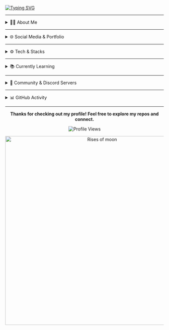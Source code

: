 [![Typing SVG](https://readme-typing-svg.herokuapp.com/?color=00FFAA&size=35&center=true&vCenter=true&width=1000&lines=Welcome,+I'm+Ryan+Rodrigues;Software+Developer;Learning+and+Building;Passionate+About+Technology)](https://git.io/typing-svg)

---

<details>
  <summary>👨‍💻 About Me</summary>
  <div align="center">

I'm a **Software Developer** passionate about technology and continuous learning.  
I enjoy working on projects that challenge me and help me grow as a developer.  

**Areas of Interest:** Web Development, Automation, Discord Bots, Data Analysis  
**Currently Working On:** Backend development, learning new frameworks and tools  
**Background:** Self-taught developer with a focus on practical learning and real projects  

  </div>
</details>

---

<details>
  <summary>🌐 Social Media & Portfolio</summary>
  <div align="center">

### Social Media
<a href="mailto:yryurodriguess@gmail.com"><img src="https://img.shields.io/badge/Gmail-000000?style=for-the-badge&logo=gmail&logoColor=00FFAA"></a>
<a href="https://www.linkedin.com/in/ryan-rodrigues-592a27313"><img src="https://img.shields.io/badge/-LinkedIn-000000?style=for-the-badge&logo=linkedin&logoColor=00FFAA"></a>
<a href="https://instagram.com/ryan.ditko"><img src="https://img.shields.io/badge/Instagram-000000?style=for-the-badge&logo=instagram&logoColor=00FFAA"></a>
<a href="https://discord.gg/eWkcKYKCc4"><img src="https://img.shields.io/badge/Discord-000000?style=for-the-badge&logo=discord&logoColor=00FFAA"></a>
<a href="https://www.youtube.com/@Ryanditko"><img src="https://img.shields.io/badge/YouTube-000000?style=for-the-badge&logo=youtube&logoColor=00FFAA"></a>
<a href="https://github.com/Ryanditko"><img src="https://img.shields.io/badge/GitHub-000000?style=for-the-badge&logo=github&logoColor=00FFAA"></a>

### Portfolio
<a href="https://ryandev-dun.vercel.app"><img src="https://img.shields.io/badge/portfolio-000000?style=for-the-badge&logo=vercel&logoColor=00FFAA"></a>

  </div>
</details>

---

<details>
  <summary>⚙️ Tech & Stacks</summary>
  <div align="center">

### Programming Languages
![Python](https://img.shields.io/badge/Python-000000?style=for-the-badge&logo=python&logoColor=00FFAA)
![JavaScript](https://img.shields.io/badge/JavaScript-000000?style=for-the-badge&logo=javascript&logoColor=00FFAA)
![SQL](https://img.shields.io/badge/SQL-000000?style=for-the-badge&logo=postgresql&logoColor=00FFAA)

### Frontend
![HTML5](https://img.shields.io/badge/HTML5-000000?style=for-the-badge&logo=html5&logoColor=00FFAA)
![CSS3](https://img.shields.io/badge/CSS3-000000?style=for-the-badge&logo=css3&logoColor=00FFAA)
![Bootstrap](https://img.shields.io/badge/Bootstrap-000000?style=for-the-badge&logo=bootstrap&logoColor=00FFAA)

### Backend & Tools
![Node.js](https://img.shields.io/badge/Node.js-000000?style=for-the-badge&logo=node.js&logoColor=00FFAA)
![API REST](https://img.shields.io/badge/API_REST-000000?style=for-the-badge&logo=postman&logoColor=00FFAA)
![DAX](https://img.shields.io/badge/DAX-000000?style=for-the-badge&logo=microsoftexcel&logoColor=00FFAA)

### Development Tools
![Git](https://img.shields.io/badge/Git-000000?style=for-the-badge&logo=git&logoColor=00FFAA)
![GitHub](https://img.shields.io/badge/GitHub-000000?style=for-the-badge&logo=github&logoColor=00FFAA)
![AWS](https://img.shields.io/badge/AWS-000000?style=for-the-badge&logo=amazonwebservices&logoColor=00FFAA)

### Bots
![Discord.js](https://img.shields.io/badge/Discord.js-000000?style=for-the-badge&logo=discord&logoColor=00FFAA)
![Discord.py](https://img.shields.io/badge/Discord.py-000000?style=for-the-badge&logo=discord&logoColor=00FFAA)

### Data Analysis & BI
![Excel](https://img.shields.io/badge/Microsoft_Excel-000000?style=for-the-badge&logo=microsoftexcel&logoColor=00FFAA)
![Google Sheets](https://img.shields.io/badge/Google%20Sheets-000000?style=for-the-badge&logo=google-sheets&logoColor=00FFAA)
![Power BI](https://img.shields.io/badge/Power%20BI-000000?style=for-the-badge&logo=powerbi&logoColor=00FFAA)
![Jupyter](https://img.shields.io/badge/Jupyter-000000?style=for-the-badge&logo=jupyter&logoColor=00FFAA)
![Kaggle](https://img.shields.io/badge/Kaggle-000000?style=for-the-badge&logo=kaggle&logoColor=00FFAA)

### CRM
![Salesforce](https://img.shields.io/badge/Salesforce-000000?style=for-the-badge&logo=salesforce&logoColor=00FFAA)
![Genesys Cloud](https://img.shields.io/badge/Genesys%20Cloud-000000?style=for-the-badge&logo=cloud&logoColor=00FFAA)

  </div>
</details>

---

<details>
  <summary>📚 Currently Learning</summary>
  <div align="center">

![Docker](https://img.shields.io/badge/Docker-000000?style=for-the-badge&logo=docker&logoColor=00FFAA)
![Go](https://img.shields.io/badge/Go-000000?style=for-the-badge&logo=go&logoColor=00FFAA)
![Kotlin](https://img.shields.io/badge/Kotlin-000000?style=for-the-badge&logo=kotlin&logoColor=00FFAA)
![Express.js](https://img.shields.io/badge/Express.js-000000?style=for-the-badge&logo=express&logoColor=00FFAA)
![TypeScript](https://img.shields.io/badge/TypeScript-000000?style=for-the-badge&logo=typescript&logoColor=00FFAA)
![TailwindCSS](https://img.shields.io/badge/Tailwind_CSS-000000?style=for-the-badge&logo=tailwind-css&logoColor=00FFAA)
![React](https://img.shields.io/badge/React-000000?style=for-the-badge&logo=react&logoColor=00FFAA)

  </div>
</details>

---

<details>
  <summary>💬 Community & Discord Servers</summary>
  <div align="center">

<a href="https://discord.gg/gibrasil"><img src="https://cardzera.audibert.dev/api/748720691645251716?backgroundColor=000000&buttonColor=00FFAA&buttonTextColor=000000&infoColor=ffffff&nameColor=00FFAA&borderRadius=10&titleLen=24&elipsis=false" alt="GI Brasil"/></a>
<a href="https://discord.gg/voidrequiem"><img src="https://cardzera.audibert.dev/api/996403908530405406?backgroundColor=000000&buttonColor=00FFAA&buttonTextColor=000000&infoColor=ffffff&nameColor=00FFAA&borderRadius=10&titleLen=24&elipsis=false" alt="Opera Epiclese"/></a>

  </div>
</details>

---

<details>
  <summary>📊 GitHub Activity</summary>
  <div align="center">

<table>
<tr>
<td><img width="400px" src="https://github-readme-stats.vercel.app/api?username=Ryanditko&show_icons=true&count_private=true&hide_border=true&title_color=00FFAA&icon_color=00FFAA&text_color=00FFAA&bg_color=000000"/></td>
<td><img width="400px" src="https://github-readme-stats.vercel.app/api/top-langs/?username=Ryanditko&layout=compact&hide_border=true&title_color=00FFAA&text_color=00FFAA&bg_color=000000"/></td>
</tr>
</table>

<img width="100%" src="https://github-readme-activity-graph.vercel.app/graph?username=Ryanditko&bg_color=000000&color=00FFAA&line=00FFAA&point=00FFAA&area=true&hide_border=true"/>

  </div>
</details>

---

<div align="center">
  
**Thanks for checking out my profile! Feel free to explore my repos and connect.**  

![Profile Views](https://komarev.com/ghpvc/?username=Ryanditko&label=Profile%20Views&color=00FFAA&style=flat-square)

</div>


<div align="center">
  <img src="https://i.pinimg.com/originals/b1/5b/d5/b15bd596014d9d9310e59b07b85da550.gif" width="600" alt="Rises of moon">
</div>












